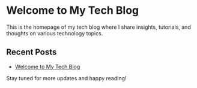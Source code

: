 # Welcome to My Tech Blog

This is the homepage of my tech blog where I share insights, tutorials, and thoughts on various technology topics. 

## Recent Posts

- [Welcome to My Tech Blog](./_posts/2024-06-13-welcome.md)

Stay tuned for more updates and happy reading!